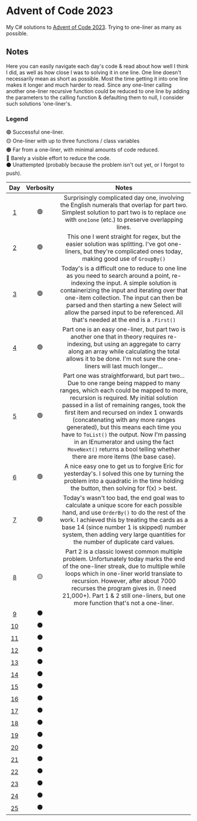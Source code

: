 # Advent of Code 2023
My C# solutions to [Advent of Code 2023](https://adventofcode.com/2023). Trying to one-liner as many as possible.

## Notes
Here you can easily navigate each day's code & read about how well I think I did, as well as how close I was to solving it in one line.
One line doesn't necessarily mean as short as possible. Most the time getting it into one line makes it longer and much harder to read.
Since any one-liner calling another one-liner recursive function could be reduced to one line by adding the parameters to the calling function & defaulting them to null, I consider such solutions 'one-liner's.

### Legend
🟢 Successful one-liner.<br>
🟡 One-liner with up to three functions / class variables<br>
🟠 Far from a one-liner, with minimal amounts of code reduced.<br>
🔴 Barely a visible effort to reduce the code. <br>
⚫ Unattempted (probably because the problem isn't out yet, or I forgot to push).

| **Day** | **Verbosity** | **Notes** |
|:---:|:---:|:---:|
| [1](AdventOfCode2023/Day01.cs) | 🟢 | Surprisingly complicated day one, involving the English numerals that overlap for part two. Simplest solution to part two is to replace `one` with `one1one` (etc.) to preserve overlapping lines. |
| [2](AdventOfCode2023/Day02.cs) | 🟢 | This one I went straight for regex, but the easier solution was splitting. I've got one-liners, but they're complicated ones today, making good use of `GroupBy()` |
| [3](AdventOfCode2023/Day03.cs) | 🟢 | Today's is a difficult one to reduce to one line as you need to search around a point, re-indexing the input. A simple solution is containerizing the input and iterating over that one-item collection. The input can then be parsed and then starting a new Select will allow the parsed input to be referenced. All that's needed at the end is a `.First()` |
| [4](AdventOfCode2023/Day04.cs) | 🟢 | Part one is an easy one-liner, but part two is another one that in theory requires re-indexing, but using an aggregate to carry along an array while calculating the total allows it to be done. I'm not sure the one-liners will last much longer... |
| [5](AdventOfCode2023/Day05.cs) | 🟢 | Part one was straightforward, but part two... Due to one range being mapped to many ranges, which each could be mapped to more, recursion is required. My initial solution passed in a list of remaining ranges, took the first item and recursed on index 1 onwards (concatenating with any more ranges generated), but this means each time you have to `ToList()` the output. Now I'm passing in an IEnumerator and using the fact `MoveNext()` returns a bool telling whether there are more items (the base case). |
| [6](AdventOfCode2023/Day06.cs) | 🟢 | A nice easy one to get us to forgive Eric for yesterday's. I solved this one by turning the problem into a quadratic in the time holding the button, then solving for f(x) > best. |
| [7](AdventOfCode2023/Day07.cs) | 🟢 | Today's wasn't too bad, the end goal was to calculate a unique score for each possible hand, and use `OrderBy()` to do the rest of the work. I achieved this by treating the cards as a base 14 (since number 1 is skipped) number system, then adding very large quantities for the number of duplicate card values. |
| [8](AdventOfCode2023/Day08.cs) | 🟡 | Part 2 is a classic lowest common multiple problem. Unfortunately today marks the end of the one-liner streak, due to multiple while loops which in one-liner world translate to recursion. However, after about 7000 recurses the program gives in. (I need 21,000+). Part 1 & 2 still one-liners, but one more function that's not a one-liner. |
| [9](AdventOfCode2023/Day09.cs) | ⚫ |  |
| [10](AdventOfCode2023/Day10.cs) | ⚫ |  |
| [11](AdventOfCode2023/Day11.cs) | ⚫ |  |
| [12](AdventOfCode2023/Day12.cs) | ⚫ |  |
| [13](AdventOfCode2023/Day13.cs) | ⚫ |  |
| [14](AdventOfCode2023/Day14.cs) | ⚫ |  |
| [15](AdventOfCode2023/Day15.cs) | ⚫ |  |
| [16](AdventOfCode2023/Day16.cs) | ⚫ |  |
| [17](AdventOfCode2023/Day17.cs) | ⚫ |  |
| [18](AdventOfCode2023/Day18.cs) | ⚫ |  |
| [19](AdventOfCode2023/Day19.cs) | ⚫ |  |
| [20](AdventOfCode2023/Day20.cs) | ⚫ |  |
| [21](AdventOfCode2023/Day21.cs) | ⚫ |  |
| [22](AdventOfCode2023/Day22.cs) | ⚫ |  |
| [23](AdventOfCode2023/Day23.cs) | ⚫ |  |
| [24](AdventOfCode2023/Day24.cs) | ⚫ |  |
| [25](AdventOfCode2023/Day25.cs) | ⚫ |  |
